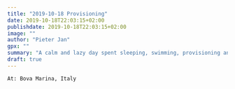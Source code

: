 ```yaml
---
title: "2019-10-18 Provisioning"
date: 2019-10-18T22:03:15+02:00
publishdate: 2019-10-18T22:03:15+02:00
image: ""
author: "Pieter Jan"
gpx: ""
summary: "A calm and lazy day spent sleeping, swimming, provisioning and a lot of dingying around"
draft: true
---
```


`At: Bova Marina, Italy`

